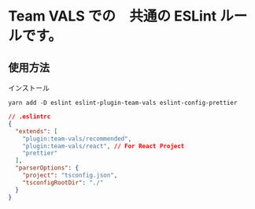# Team VALS での　共通の ESLint ルールです。

## 使用方法

インストール

```
yarn add -D eslint eslint-plugin-team-vals eslint-config-prettier
```

```json
// .eslintrc
{
  "extends": [
    "plugin:team-vals/recommended",
    "plugin:team-vals/react", // For React Project
    "prettier"
  ],
  "parserOptions": {
    "project": "tsconfig.json",
    "tsconfigRootDir": "./"
  }
}
```

